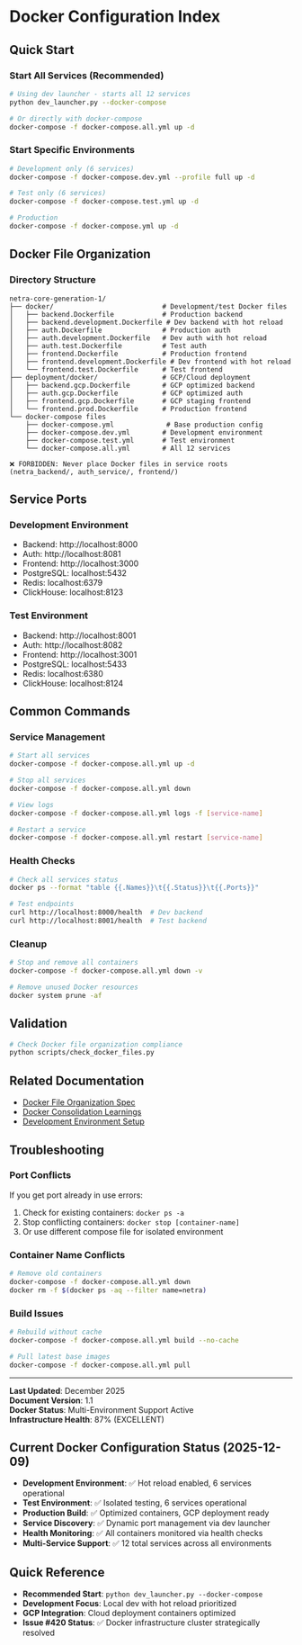# Docker Configuration Index

## Quick Start

### Start All Services (Recommended)
```bash
# Using dev launcher - starts all 12 services
python dev_launcher.py --docker-compose

# Or directly with docker-compose
docker-compose -f docker-compose.all.yml up -d
```

### Start Specific Environments
```bash
# Development only (6 services)
docker-compose -f docker-compose.dev.yml --profile full up -d

# Test only (6 services)  
docker-compose -f docker-compose.test.yml up -d

# Production
docker-compose -f docker-compose.yml up -d
```

## Docker File Organization

### Directory Structure
```
netra-core-generation-1/
├── docker/                           # Development/test Docker files
│   ├── backend.Dockerfile            # Production backend
│   ├── backend.development.Dockerfile # Dev backend with hot reload
│   ├── auth.Dockerfile               # Production auth
│   ├── auth.development.Dockerfile   # Dev auth with hot reload
│   ├── auth.test.Dockerfile          # Test auth
│   ├── frontend.Dockerfile           # Production frontend
│   ├── frontend.development.Dockerfile # Dev frontend with hot reload
│   └── frontend.test.Dockerfile      # Test frontend
├── deployment/docker/                # GCP/Cloud deployment
│   ├── backend.gcp.Dockerfile        # GCP optimized backend
│   ├── auth.gcp.Dockerfile           # GCP optimized auth
│   ├── frontend.gcp.Dockerfile       # GCP staging frontend
│   └── frontend.prod.Dockerfile      # Production frontend
└── docker-compose files
    ├── docker-compose.yml             # Base production config
    ├── docker-compose.dev.yml        # Development environment
    ├── docker-compose.test.yml       # Test environment
    └── docker-compose.all.yml        # All 12 services

❌ FORBIDDEN: Never place Docker files in service roots (netra_backend/, auth_service/, frontend/)
```

## Service Ports

### Development Environment
- Backend: http://localhost:8000
- Auth: http://localhost:8081
- Frontend: http://localhost:3000
- PostgreSQL: localhost:5432
- Redis: localhost:6379
- ClickHouse: localhost:8123

### Test Environment
- Backend: http://localhost:8001
- Auth: http://localhost:8082
- Frontend: http://localhost:3001
- PostgreSQL: localhost:5433
- Redis: localhost:6380
- ClickHouse: localhost:8124

## Common Commands

### Service Management
```bash
# Start all services
docker-compose -f docker-compose.all.yml up -d

# Stop all services
docker-compose -f docker-compose.all.yml down

# View logs
docker-compose -f docker-compose.all.yml logs -f [service-name]

# Restart a service
docker-compose -f docker-compose.all.yml restart [service-name]
```

### Health Checks
```bash
# Check all services status
docker ps --format "table {{.Names}}\t{{.Status}}\t{{.Ports}}"

# Test endpoints
curl http://localhost:8000/health  # Dev backend
curl http://localhost:8001/health  # Test backend
```

### Cleanup
```bash
# Stop and remove all containers
docker-compose -f docker-compose.all.yml down -v

# Remove unused Docker resources
docker system prune -af
```

## Validation

```bash
# Check Docker file organization compliance
python scripts/check_docker_files.py
```

## Related Documentation

- [Docker File Organization Spec](../SPEC/docker_file_organization.xml)
- [Docker Consolidation Learnings](../SPEC/learnings/docker_file_consolidation.xml)
- [Development Environment Setup](DOCKER_DEV_GUIDE.md)

## Troubleshooting

### Port Conflicts
If you get port already in use errors:
1. Check for existing containers: `docker ps -a`
2. Stop conflicting containers: `docker stop [container-name]`
3. Or use different compose file for isolated environment

### Container Name Conflicts
```bash
# Remove old containers
docker-compose -f docker-compose.all.yml down
docker rm -f $(docker ps -aq --filter name=netra)
```

### Build Issues
```bash
# Rebuild without cache
docker-compose -f docker-compose.all.yml build --no-cache

# Pull latest base images
docker-compose -f docker-compose.all.yml pull
```

---

**Last Updated**: December 2025  
**Document Version**: 1.1  
**Docker Status**: Multi-Environment Support Active  
**Infrastructure Health**: 87% (EXCELLENT)  

## Current Docker Configuration Status (2025-12-09)

- **Development Environment**: ✅ Hot reload enabled, 6 services operational
- **Test Environment**: ✅ Isolated testing, 6 services operational  
- **Production Build**: ✅ Optimized containers, GCP deployment ready
- **Service Discovery**: ✅ Dynamic port management via dev launcher
- **Health Monitoring**: ✅ All containers monitored via health checks
- **Multi-Service Support**: ✅ 12 total services across all environments

## Quick Reference

- **Recommended Start**: `python dev_launcher.py --docker-compose`
- **Development Focus**: Local dev with hot reload prioritized
- **GCP Integration**: Cloud deployment containers optimized
- **Issue #420 Status**: ✅ Docker infrastructure cluster strategically resolved